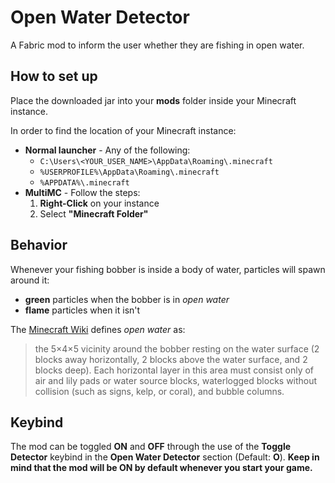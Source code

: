 # Open Water Detector

A Fabric mod to inform the user whether they are fishing in open water.

## How to set up

Place the downloaded jar into your **mods** folder inside your Minecraft instance.

In order to find the location of your Minecraft instance:
- **Normal launcher** - Any of the following:
  - `C:\Users\<YOUR_USER_NAME>\AppData\Roaming\.minecraft`
  - `%USERPROFILE%\AppData\Roaming\.minecraft`
  - `%APPDATA%\.minecraft`
- **MultiMC** - Follow the steps:
  1. **Right-Click** on your instance
  2. Select **"Minecraft Folder"**

## Behavior

Whenever your fishing bobber is inside a body of water, particles will spawn around it:
- **green** particles when the bobber is in _open water_
- **flame** particles when it isn't

The [Minecraft Wiki](https://minecraft.fandom.com/wiki/Fishing#Junk_and_treasure) defines _open water_ as:
> the 5×4×5 vicinity around the bobber resting on the water surface (2 blocks away horizontally,
> 2 blocks above the water surface, and 2 blocks deep). Each horizontal layer in this area must consist only of air and
> lily pads or water source blocks, waterlogged blocks without collision (such as signs, kelp, or coral),
> and bubble columns.

## Keybind

The mod can be toggled **ON** and **OFF** through the use of the **Toggle Detector** keybind in the
**Open Water Detector** section (Default: **O**).
**Keep in mind that the mod will be ON by default whenever you start your game.**